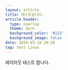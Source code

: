 ```yaml
---
layout: article
title: 테스트입니다.
article header:
  type: overlay
  theme: dark
  background_color: '#123'
  background_image: false
date: 2019-03-18 20:28
tag: test Linux
---
```


레이아웃 테스트 합니다.